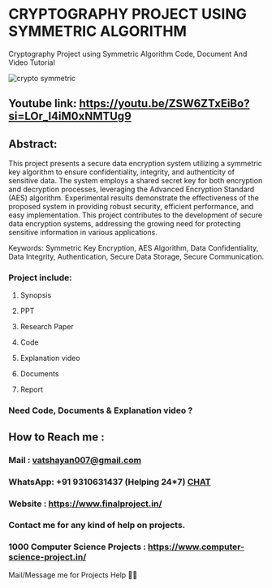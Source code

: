 # CRYPTOGRAPHY PROJECT USING SYMMETRIC ALGORITHM
Cryptography Project using Symmetric Algorithm Code, Document And Video Tutorial

![crypto symmetric ](https://github.com/user-attachments/assets/02dd269f-2f6d-4fcf-bdc6-018eb7f05896)

## Youtube link: https://youtu.be/ZSW6ZTxEiBo?si=LOr_l4iM0xNMTUg9

## Abstract:
This project presents a secure data encryption system utilizing a symmetric key algorithm to ensure confidentiality, integrity, and authenticity of sensitive data. The system employs a shared secret key for both encryption and decryption processes, leveraging the Advanced Encryption Standard (AES) algorithm. Experimental results demonstrate the effectiveness of the proposed system in providing robust security, efficient performance, and easy implementation. This project contributes to the development of secure data encryption systems, addressing the growing need for protecting sensitive information in various applications.

Keywords: Symmetric Key Encryption, AES Algorithm, Data Confidentiality, Data Integrity, Authentication, Secure Data Storage, Secure Communication.

### Project include: 

1. Synopsis

2. PPT

3. Research Paper


4. Code

5. Explanation video

6. Documents

7. Report


### Need Code, Documents & Explanation video ? 

## How to Reach me :

### Mail : vatshayan007@gmail.com 

### WhatsApp: +91 9310631437 (Helping 24*7) **[CHAT](https://wa.me/message/CHWN2AHCPMAZK1)** 

### Website : https://www.finalproject.in/

### Contact me for any kind of help on projects.
### 1000 Computer Science Projects : https://www.computer-science-project.in/


Mail/Message me for Projects Help 🙏🏻
